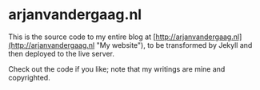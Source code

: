 # arjanvandergaag.nl

This is the source code to my entire blog at [http://arjanvandergaag.nl](http://arjanvandergaag.nl "My website"), to be transformed by Jekyll and then deployed to the live server.

Check out the code if you like; note that my writings are mine and copyrighted.